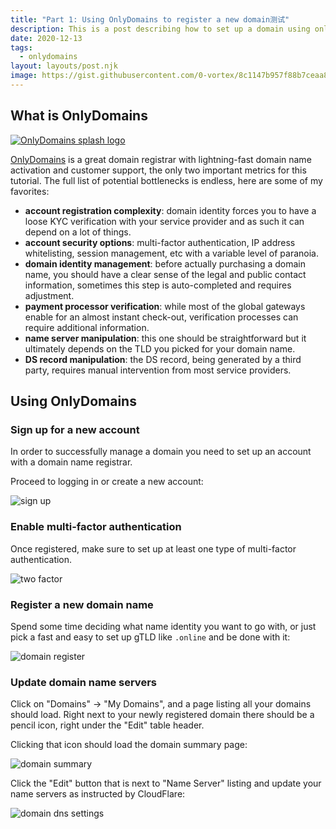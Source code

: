 ```yaml
---
title: "Part 1: Using OnlyDomains to register a new domain测试"
description: This is a post describing how to set up a domain using onlydomains.com.
date: 2020-12-13
tags:
  - onlydomains
layout: layouts/post.njk
image: https://gist.githubusercontent.com/0-vortex/8c1147b957f88b7ceaa85d3b22843803/raw/b04507cbedd3e21055df25c28b281e94bb119117/splash-onlydomains.jpg
---
```


## What is OnlyDomains

[![OnlyDomains splash logo](https://gist.githubusercontent.com/0-vortex/8c1147b957f88b7ceaa85d3b22843803/raw/b04507cbedd3e21055df25c28b281e94bb119117/splash-onlydomains.jpg)](https://www.onlydomains.com)

[OnlyDomains](https://onlydomains.com) is a great domain registrar with lightning-fast domain name activation and customer support, the only two important metrics for this tutorial. The full list of potential bottlenecks is endless, here are some of my favorites:

- **account registration complexity**: domain identity forces you to have a loose KYC verification with your service provider and as such it can depend on a lot of things.
- **account security options**: multi-factor authentication, IP address whitelisting, session management, etc with a variable level of paranoia.
- **domain identity management**: before actually purchasing a domain name, you should have a clear sense of the legal and public contact information, sometimes this step is auto-completed and requires adjustment.
- **payment processor verification**: while most of the global gateways enable for an almost instant check-out, verification processes can require additional information.
- **name server manipulation**: this one should be straightforward but it ultimately depends on the TLD you picked for your domain name.
- **DS record manipulation**: the DS record, being generated by a third party, requires manual intervention from most service providers.

## Using OnlyDomains

### Sign up for a new account

In order to successfully manage a domain you need to set up an account with a domain name registrar.

Proceed to logging in or create a new account:

![sign up](https://gist.githubusercontent.com/0-vortex/8c1147b957f88b7ceaa85d3b22843803/raw/e9b2f4bba1d9023c87881108bed95f8b1490683a/onlydomains-sign-up.png)

### Enable multi-factor authentication

Once registered, make sure to set up at least one type of multi-factor authentication.

![two factor](https://gist.githubusercontent.com/0-vortex/8c1147b957f88b7ceaa85d3b22843803/raw/e9b2f4bba1d9023c87881108bed95f8b1490683a/onlydomains-two-factor.png)

### Register a new domain name

Spend some time deciding what name identity you want to go with, or just pick a fast and easy to set up gTLD like `.online` and be done with it:

![domain register](https://gist.githubusercontent.com/0-vortex/8c1147b957f88b7ceaa85d3b22843803/raw/e9b2f4bba1d9023c87881108bed95f8b1490683a/onlydomains-domain-register.png)

### Update domain name servers

Click on "Domains" -> "My Domains", and a page listing all your domains should load. Right next to your newly registered domain there should be a pencil icon, right under the "Edit" table header.

Clicking that icon should load the domain summary page:

![domain summary](https://gist.githubusercontent.com/0-vortex/8c1147b957f88b7ceaa85d3b22843803/raw/58503764c213405e646bcb0815577b5f383eadad/onlydomains-domain-summary.png)

Click the "Edit" button that is next to "Name Server" listing and update your name servers as instructed by CloudFlare:

![domain dns settings](https://gist.githubusercontent.com/0-vortex/8c1147b957f88b7ceaa85d3b22843803/raw/58503764c213405e646bcb0815577b5f383eadad/onlydomains-domain-dns-settings.png)
